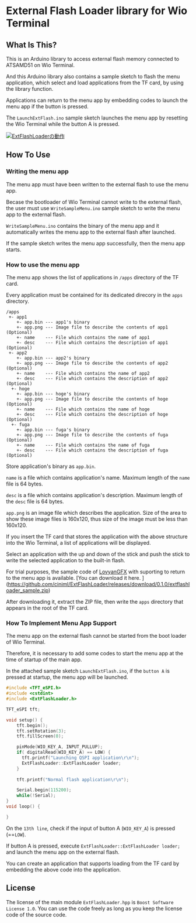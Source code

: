 # External Flash Loader library for Wio Terminal

## What Is This?

This is an Arduino library to access external flash memory connected to ATSAMD51 on Wio Terminal.

And this Arduino library also contains a sample sketch to flash the menu application, which select and load applications from the TF card, by using the library function.

Applications can return to the menu app by embedding codes to launch the menu app if the button is pressed.

The `LaunchExtFlash.ino` sample sketch launches the menu app by resetting the Wio Terminal while the button A is pressed.

[![ExtFlashLoaderの動作](https://img.youtube.com/vi/lPJtOYFQees/0.jpg)](https://www.youtube.com/watch?v=lPJtOYFQees)

## How To Use

### Writing the menu app

The menu app must have been written to the external flash to use the menu app.

Becase the bootloader of Wio Terminal cannot write to the external flash, the user must use `WriteSampleMenu.ino` sample sketch to write the menu app to the external flash.

`WriteSampleMenu.ino` contains the binary of the menu app and it automatically writes the menu app to the external flash after launched.

If the sample sketch writes the menu app successfully, then the menu app starts.

### How to use the menu app

The menu app shows the list of applications in `/apps` directory of the TF card. 

Every application must be contained for its dedicated direcory in the `apps` directory.

```
/apps
 +- app1
    +- app.bin --- app1's binary
    +- app.png --- Image file to describe the contents of app1 (Optional)
    +- name    --- File which contains the name of app1
    +- desc    --- File which contains the description of app1 (Optional)
 +- app2
    +- app.bin --- app2's binary
    +- app.png --- Image file to describe the contents of app2 (Optional)
    +- name    --- File which contains the name of app2
    +- desc    --- File which contains the description of app2 (Optional)
  +- hoge
    +- app.bin --- hoge's binary
    +- app.png --- Image file to describe the contents of hoge (Optional)
    +- name    --- File which contains the name of hoge
    +- desc    --- File which contains the description of hoge (Optional)
  +- fuga
    +- app.bin --- fuga's binary
    +- app.png --- Image file to describe the contents of fuga (Optional)
    +- name    --- File which contains the name of fuga
    +- desc    --- File which contains the description of fuga (Optional)
```

Store application's binary as `app.bin`.

`name` is a file which contains application's name. Maximum length of the `name` file is 64 bytes.

`desc` is a file which contains application's description. Maximum length of the `desc` file is 64 bytes.

`app.png` is an image file which describes the application. Size of the area to show these image files is 160x120, thus size of the image must be less than 160x120.

If you insert the TF card that stores the application with the above structure into the Wio Terminal, a list of applications will be displayed.

Select an application with the up and down of the stick and push the stick to write the selected application to the built-in flash.

For trial purposes, the sample code of [LovyanGFX](https://github.com/lovyan03/LovyanGFX) with suporting to return to the menu app is available. [You can download it here. ] (https://github.com/ciniml/ExtFlashLoader/releases/download/0.1.0/extflashloader_sample.zip)

After downloading it, extract the ZIP file, then write the `apps` directory that appears in the root of the TF card.

### How To Implement Menu App Support

The menu app on the external flash cannot be started from the boot loader of Wio Terminal.

Therefore, it is necessary to add some codes to start the menu app at the time of startup of the main app.

In the attached sample sketch `LaunchExtFlash.ino`, if the `button A` is pressed at startup, the menu app will be launched.

```LaunchExtFlash.ino
#include <TFT_eSPI.h>
#include <cstdint>
#include <ExtFlashLoader.h>

TFT_eSPI tft;

void setup() {
    tft.begin();
    tft.setRotation(3);
    tft.fillScreen(0);

    pinMode(WIO_KEY_A, INPUT_PULLUP);
    if( digitalRead(WIO_KEY_A) == LOW) {
      tft.printf("Launching QSPI application\r\n");
      ExtFlashLoader::ExtFlashLoader loader;
    }
    
    tft.printf("Normal flash application\r\n");

    Serial.begin(115200);
    while(!Serial);
}
void loop() {

}
```

On the `13th line`, check if the input of button A (`WIO_KEY_A`) is pressed (==`LOW`).

If button A is pressed, execute `ExtFlashLoader::ExtFlashLoader loader;` and launch the menu app on the external flash.

You can create an application that supports loading from the TF card by embedding the above code into the application.

## License

The license of the main module  `ExtFlashLoader.hpp` is `Boost Software License 1.0`.
You can use the code freely as long as you keep the license code of the source code.

